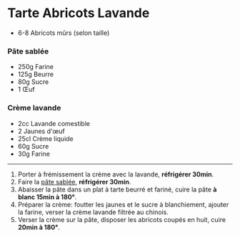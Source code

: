 # Tarte Abricots Lavande

- 6-8 Abricots mûrs (selon taille)

### Pâte sablée

- 250g Farine
- 125g Beurre
- 80g Sucre
- 1 Œuf

### Crème lavande

- 2cc Lavande comestible
- 2 Jaunes d'œuf
- 25cl Crème liquide
- 60g Sucre
- 30g Farine

---

1. Porter à frémissement la crème avec la lavande, **réfrigérer 30min**.
2. Faire la [pâte sablée](pate-sablee.md), **réfrigérer 30min**.
3. Abaisser la pâte dans un plat à tarte beurré et fariné, cuire la pâte **à blanc 15min à 180°**.
4. Préparer la crème: foutter les jaunes et le sucre à blanchiement, ajouter la farine, verser la crème lavande filtrée au chinois.
5. Verser la crème sur la pâte, disposer les abricots coupés en huit, cuire **20min à 180°**.
